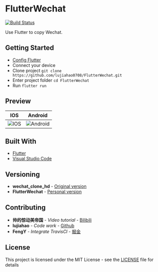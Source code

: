 # FlutterWechat
[![Build Status](https://travis-ci.org/lujiahao0708/FlutterWechat.svg?branch=master)](https://travis-ci.org/lujiahao0708/FlutterWechat)

Use Flutter to copy Wechat.

## Getting Started

- [Config Flutter](https://github.com/flutter/flutter)
- Connect your device
- Clone project `git clone https://github.com/lujiahao0708/FlutterWechat.git`
- Enter project folder `cd FlutterWechat`
- Run `flutter run`

## Preview

|  IOS  | Android   |
| -- | -- |
| ![IOS](https://raw.githubusercontent.com/lujiahao0708/FlutterWechat/master/gifs/IOS.gif)   |  ![Android](https://raw.githubusercontent.com/lujiahao0708/FlutterWechat/master/gifs/Android.gif)  |

## Built With

* [Flutter](http://www.dropwizard.io/1.0.2/docs/)
* [Visual Studio Code](https://code.visualstudio.com/)

## Versioning

- **wechat_clone_hd** - [Original version](https://gitee.com/foxchan/wechat_clone_hd)
- **FlutterWechat** - [Personal version](https://github.com/lujiahao0708/FlutterWechat)

## Contributing

* **帅的惊动美帝国** - *Video tutorial* - [Bilibili](https://space.bilibili.com/72683969)
* **lujiahao** - *Code work* - [Github](https://github.com/lujiahao0708)
* **FengY** - *Integrate TravisCI* - [掘金](https://juejin.im/post/5b20b5695188257d7d719bb6)

## License

This project is licensed under the MIT License - see the [LICENSE](LICENSE) file for details

